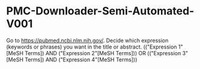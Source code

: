 # PMC-Downloader-Semi-Automated-V001
Go to https://pubmed.ncbi.nlm.nih.gov/.
Decide which expression (keywords or phrases) you want in the title or abstract.
  (("Expression 1"[MeSH Terms]) AND ("Expression 2"[MeSH Terms])) OR (("Expression 3"[MeSH Terms]) AND ("Expression 4"[MeSH Terms]))

